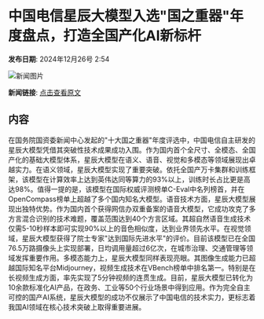 # 中国电信星辰大模型入选"国之重器"年度盘点，打造全国产化AI新标杆

**发布日期**: 2024年12月26号 2:54

![新闻图片](https://pic.chinaz.com/picmap/thumb/202305091556155027_7.jpg)

**新闻链接**: [点击查看原文](https://www.aibase.com/zh/news/14273)

## 内容

在国务院国资委新闻中心发起的"十大国之重器"年度评选中，中国电信自主研发的星辰大模型凭借其突破性技术成果成功入围。作为国内首个全尺寸、全模态、全国产化的基础大模型体系，星辰大模型在语义、语音、视觉和多模态等领域展现出卓越实力。在语义领域，星辰大模型实现了重要突破。依托全国产万卡集群和训练框架，该模型在计算效率上达到英伟达同等算力的93%以上，训练时长占比更是高达98%。值得一提的是，该模型在国际权威评测榜单C-Eval中名列榜首，并在OpenCompass榜单上超越了多个国内知名大模型。语音技术方面，星辰大模型展现出独特优势。作为国内首个获得网信办双重备案的语音大模型，它成功攻克了多方言混合识别的技术难题，覆盖范围达到40个方言区域。其超自然语音生成技术仅需5-10秒样本即可实现90%以上的音色相似度，达到业界领先水平。在视觉领域，星辰大模型获得了院士专家"达到国际先进水平"的评价。目前该模型已在全国76.5万路摄像头上实现部署，日均调用量超过6亿次，在城市治理、交通管理等领域发挥重要作用。多模态能力上，星辰大模型同样表现亮眼。其图像生成能力已超越国际知名平台Midjourney，视频生成技术在VBench榜单中排名第一。特别是在长视频生成方面，率先实现了5分钟视频的连贯生成。目前，星辰大模型已转化为10余款标准化AI产品，在政务、工业等50个行业场景中得到应用。作为完全自主可控的国产AI系统，星辰大模型的成功不仅展示了中国电信的技术实力，更标志着我国AI领域在核心技术突破上取得重要进展。
